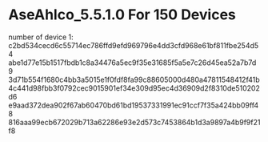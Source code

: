 # AseAhlco_5.5.1.0 For 150 Devices
number of device 1:
c2bd534cecd6c55714ec786ffd9efd969796e4dd3cfd968e61bf811fbe254d54
abe1d77e15b1517fbdb1c8a34476a5ec9f35e31685f5a5e7c26d45ea52a7b7d9
3d71b554f1680c4bb3a5015e1f0fdf8fa99c88605000d480a47811548412f41b
4c441d98fbb3f0792cec9015901ef34e309d95ec4d36909d2f8310de510202d6
e9aad372dea902f67ab60470bd61bd19537331991ec91ccf7f35a424bb09ff48
816aaa99ecb672029b713a62286e93e2d573c7453864b1d3a9897a4b9f9f21f8
